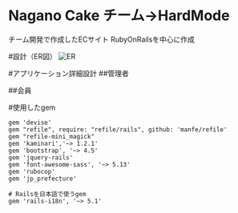 # Nagano Cake チーム→HardMode
チーム開発で作成したECサイト RubyOnRailsを中心に作成

#設計（ER図）
![ER](assets/images/ER.png)

#アプリケーション詳細設計
##管理者

##会員


#使用したgem

```
gem 'devise'
gem "refile", require: "refile/rails", github: 'manfe/refile'
gem "refile-mini_magick"
gem 'kaminari','~> 1.2.1'
gem 'bootstrap', '~> 4.5'
gem 'jquery-rails'
gem 'font-awesome-sass', '~> 5.13'
gem 'rubocop'
gem 'jp_prefecture'

# Railsを日本語で使うgem
gem 'rails-i18n', '~> 5.1'

```